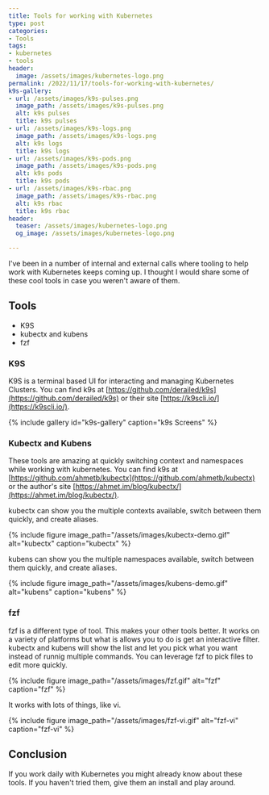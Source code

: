 ```yaml
---
title: Tools for working with Kubernetes
type: post
categories:
- Tools
tags:
- kubernetes
- tools
header:
  image: /assets/images/kubernetes-logo.png
permalink: /2022/11/17/tools-for-working-with-kubernetes/
k9s-gallery:
- url: /assets/images/k9s-pulses.png
  image_path: /assets/images/k9s-pulses.png
  alt: k9s pulses
  title: k9s pulses
- url: /assets/images/k9s-logs.png
  image_path: /assets/images/k9s-logs.png
  alt: k9s logs
  title: k9s logs
- url: /assets/images/k9s-pods.png
  image_path: /assets/images/k9s-pods.png
  alt: k9s pods
  title: k9s pods
- url: /assets/images/k9s-rbac.png
  image_path: /assets/images/k9s-rbac.png
  alt: k9s rbac
  title: k9s rbac
header:
  teaser: /assets/images/kubernetes-logo.png
  og_image: /assets/images/kubernetes-logo.png

---
```


I've been in a number of internal and external calls where tooling to help work with Kubernetes keeps coming up. I thought I would share some of these cool tools in case you weren't aware of them.

## Tools

- K9S
- kubectx and kubens
- fzf

### K9S

K9S is a terminal based UI for interacting and managing Kubernetes Clusters. You can find k9s at [https://github.com/derailed/k9s](https://github.com/derailed/k9s) or their site [https://k9scli.io/](https://k9scli.io/).

{% include gallery id="k9s-gallery" caption="k9s Screens" %}

### Kubectx and Kubens

These tools are amazing at quickly switching context and namespaces while working with kubernetes.
You can find k9s at [https://github.com/ahmetb/kubectx](https://github.com/ahmetb/kubectx) or the author's site [https://ahmet.im/blog/kubectx/](https://ahmet.im/blog/kubectx/).

kubectx can show you the multiple contexts available, switch between them quickly, and create aliases.

{% include figure image_path="/assets/images/kubectx-demo.gif" alt="kubectx" caption="kubectx" %}

kubens can show you the multiple namespaces available, switch between them quickly, and create aliases.

{% include figure image_path="/assets/images/kubens-demo.gif" alt="kubens" caption="kubens" %}

### fzf

fzf is a different type of tool. This makes your other tools better. It works on a variety of platforms but what is allows you to do is get an interactive filter.  kubectx and kubens will show the list and let you pick what you want instead of runnig multiple commands.
You can leverage fzf to pick files to edit more quickly.

{% include figure image_path="/assets/images/fzf.gif" alt="fzf" caption="fzf" %}

It works with lots of things, like vi.

{% include figure image_path="/assets/images/fzf-vi.gif" alt="fzf-vi" caption="fzf-vi" %}

## Conclusion

If you work daily with Kubernetes you might already know about these tools. If you haven't tried them, give them an install and play around.
